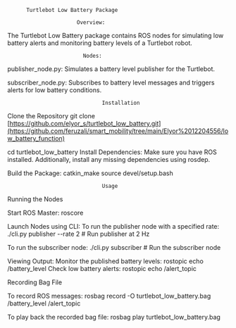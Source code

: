           Turtlebot Low Battery Package

                          Overview:
The Turtlebot Low Battery package contains ROS nodes for simulating low battery alerts and monitoring battery levels of a Turtlebot robot.

                            Nodes:
publisher_node.py: Simulates a battery level publisher for the Turtlebot.

subscriber_node.py: Subscribes to battery level messages and triggers alerts for low battery conditions.

                                  Installation

Clone the Repository
git clone [https://github.com/elyor_s/turtlebot_low_battery.git](https://github.com/feruzali/smart_mobility/tree/main/Elyor%2012204556/low_battery_function)

cd turtlebot_low_battery
Install Dependencies:
Make sure you have ROS installed. Additionally, install any missing dependencies using rosdep.

Build the Package:
catkin_make 
source devel/setup.bash

                                  Usage

Running the Nodes

Start ROS Master:
roscore

Launch Nodes using CLI:
To run the publisher node with a specified rate:
./cli.py publisher --rate 2  # Run publisher at 2 Hz

To run the subscriber node:
./cli.py subscriber  # Run the subscriber node

Viewing Output:
Monitor the published battery levels: rostopic echo /battery_level
Check low battery alerts: rostopic echo /alert_topic

Recording Bag File

To record ROS messages:
rosbag record -O turtlebot_low_battery.bag /battery_level /alert_topic

To play back the recorded bag file:
rosbag play turtlebot_low_battery.bag
